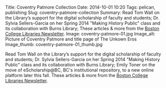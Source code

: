 Title: Coventry Patmore Collection
Date: 2014-10-01 10:20
Tags: pelican, publishing
Slug: coventry-patmore-collection
Summary: Read Tom Wall on the Library’s support for the digital scholarship of faculty and students; Dr. Sylvia Sellers-Garcia on her Spring 2014 "Making History Public" class and its collaboration with Burns Library; These articles & more from the [Boston College Libraries Newsletter](www.bc.edu/sites/libraries/newsletter/2014fall/index.html).
Image: coventry-patmore-01.jpg
Image_alt: Picture of Coventry Patmore and title page of The Unkown Eros
Image_thumb: coventry-patmore-01_thumb.jpg

Read Tom Wall on the Library’s support for the digital scholarship of faculty and students; Dr. Sylvia Sellers-Garcia on her Spring 2014 "Making History Public" class and its collaboration with Burns Library; Emily Toner on the move of eScholarship@BC, BC's institutional repository, to a new online platform later this fall. These articles & more from the 
[Boston College Libraries Newsletter](www.bc.edu/sites/libraries/newsletter/2014fall/index.html).